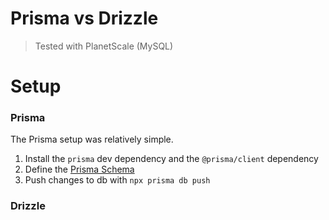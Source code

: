 # Prisma vs Drizzle

> Tested with PlanetScale (MySQL)

# Setup

### Prisma

The Prisma setup was relatively simple.

1. Install the `prisma` dev dependency and the `@prisma/client` dependency
2. Define the [Prisma Schema](./nx//packages/prisma/src/schema.prisma)
3. Push changes to db with `npx prisma db push`

### Drizzle

